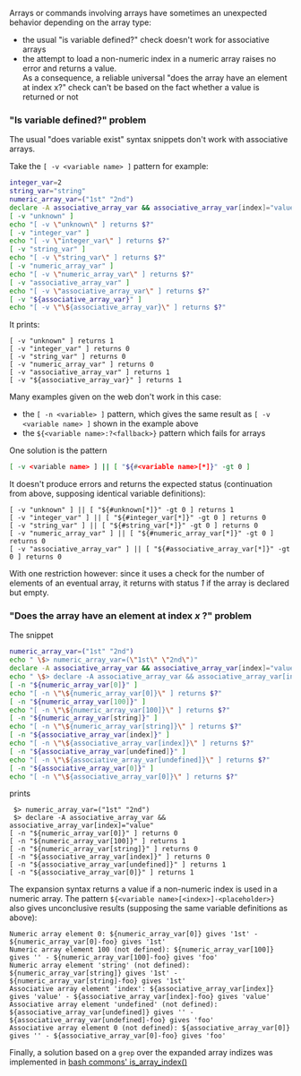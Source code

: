 Arrays or commands involving arrays have sometimes an unexpected behavior depending on the array type:
- the usual "is variable defined?" check doesn't work for associative arrays
- the attempt to load a non-numeric index in a numeric array raises no error and returns a value.  
  As a consequence, a reliable universal "does the array have an element at index x?" check can't be based 
  on the fact whether a value is returned or not 

### "Is variable defined?" problem
The usual "does variable exist" syntax snippets don't work with associative arrays.

Take the `[ -v <variable name> ]` pattern for example:
```bash
integer_var=2
string_var="string"
numeric_array_var=("1st" "2nd")
declare -A associative_array_var && associative_array_var[index]="value"
[ -v "unknown" ]
echo "[ -v \"unknown\" ] returns $?"
[ -v "integer_var" ]
echo "[ -v \"integer_var\" ] returns $?"
[ -v "string_var" ]
echo "[ -v \"string_var\" ] returns $?"
[ -v "numeric_array_var" ]
echo "[ -v \"numeric_array_var\" ] returns $?"
[ -v "associative_array_var" ]
echo "[ -v \"associative_array_var\" ] returns $?"
[ -v "${associative_array_var}" ]
echo "[ -v \"\${associative_array_var}\" ] returns $?"
```
It prints:
```
[ -v "unknown" ] returns 1
[ -v "integer_var" ] returns 0
[ -v "string_var" ] returns 0
[ -v "numeric_array_var" ] returns 0
[ -v "associative_array_var" ] returns 1
[ -v "${associative_array_var}" ] returns 1
```

Many examples given on the web don't work in this case:
- the `[ -n <variable> ]` pattern, which gives the same result as `[ -v <variable name> ]` shown in the example above
- the `${<variable name>:?<fallback>}` pattern which fails for arrays

One solution is the pattern 
```bash
[ -v <variable name> ] || [ "${#<variable name>[*]}" -gt 0 ]
```
It doesn't produce errors and returns the expected status (continuation from above, supposing identical variable definitions):
```
[ -v "unknown" ] || [ "${#unknown[*]}" -gt 0 ] returns 1
[ -v "integer_var" ] || [ "${#integer_var[*]}" -gt 0 ] returns 0
[ -v "string_var" ] || [ "${#string_var[*]}" -gt 0 ] returns 0
[ -v "numeric_array_var" ] || [ "${#numeric_array_var[*]}" -gt 0 ] returns 0
[ -v "associative_array_var" ] || [ "${#associative_array_var[*]}" -gt 0 ] returns 0
```
With one restriction however: since it uses a check for the number of elements of an eventual array, it returns with status *1* if
the array is declared but empty. 

### "Does the array have an element at index *x* ?" problem
The snippet
```bash
numeric_array_var=("1st" "2nd")
echo " \$> numeric_array_var=(\"1st\" \"2nd\")"
declare -A associative_array_var && associative_array_var[index]="value"
echo " \$> declare -A associative_array_var && associative_array_var[index]=\"${associative_array_var[index]}\""
[ -n "${numeric_array_var[0]}" ]
echo "[ -n \"\${numeric_array_var[0]}\" ] returns $?"
[ -n "${numeric_array_var[100]}" ]
echo "[ -n \"\${numeric_array_var[100]}\" ] returns $?"
[ -n "${numeric_array_var[string]}" ]
echo "[ -n \"\${numeric_array_var[string]}\" ] returns $?"
[ -n "${associative_array_var[index]}" ]
echo "[ -n \"\${associative_array_var[index]}\" ] returns $?"
[ -n "${associative_array_var[undefined]}" ]
echo "[ -n \"\${associative_array_var[undefined]}\" ] returns $?"
[ -n "${associative_array_var[0]}" ]
echo "[ -n \"\${associative_array_var[0]}\" ] returns $?"
```
prints
```
 $> numeric_array_var=("1st" "2nd")
 $> declare -A associative_array_var && associative_array_var[index]="value"
[ -n "${numeric_array_var[0]}" ] returns 0
[ -n "${numeric_array_var[100]}" ] returns 1
[ -n "${numeric_array_var[string]}" ] returns 0
[ -n "${associative_array_var[index]}" ] returns 0
[ -n "${associative_array_var[undefined]}" ] returns 1
[ -n "${associative_array_var[0]}" ] returns 1
```
The expansion syntax returns a value if a non-numeric index is used in a numeric array. The pattern `${<variable name>[<index>]-<placeholder>}` 
also gives unconclusive results (supposing the same variable definitions as above):
```
Numeric array element 0: ${numeric_array_var[0]} gives '1st' - ${numeric_array_var[0]-foo} gives '1st'
Numeric array element 100 (not defined): ${numeric_array_var[100]} gives '' - ${numeric_array_var[100]-foo} gives 'foo'
Numeric array element 'string' (not defined): ${numeric_array_var[string]} gives '1st' - ${numeric_array_var[string]-foo} gives '1st'
Associative array element 'index': ${associative_array_var[index]} gives 'value' - ${associative_array_var[index]-foo} gives 'value'
Associative array element 'undefined' (not defined): ${associative_array_var[undefined]} gives '' - ${associative_array_var[undefined]-foo} gives 'foo'
Associative array element 0 (not defined): ${associative_array_var[0]} gives '' - ${associative_array_var[0]-foo} gives 'foo'
``` 
Finally, a solution based on a `grep` over the expanded array indizes was implemented in [bash commons' 
is_array_index()](https://github.com/DonTseTse/bash_commons/blob/master/helpers.md#is_array_index) 
